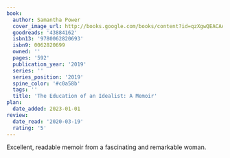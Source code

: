 ```yaml
---
book:
  author: Samantha Power
  cover_image_url: http://books.google.com/books/content?id=qzXgwQEACAAJ&printsec=frontcover&img=1&zoom=1&source=gbs_api
  goodreads: '43884162'
  isbn13: '9780062820693'
  isbn9: 0062820699
  owned: ''
  pages: '592'
  publication_year: '2019'
  series: ''
  series_position: '2019'
  spine_color: '#c0a58b'
  tags: ''
  title: 'The Education of an Idealist: A Memoir'
plan:
  date_added: 2023-01-01
review:
  date_read: '2020-03-19'
  rating: '5'
---
```


Excellent, readable memoir from a fascinating and remarkable woman.
